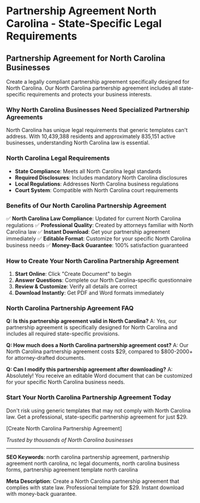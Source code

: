 # Partnership Agreement North Carolina - State-Specific Legal Requirements

## Partnership Agreement for North Carolina Businesses

Create a legally compliant partnership agreement specifically designed for North Carolina. Our North Carolina partnership agreement includes all state-specific requirements and protects your business interests.

### Why North Carolina Businesses Need Specialized Partnership Agreements

North Carolina has unique legal requirements that generic templates can't address. With 10,439,388 residents and approximately 835,151 active businesses, understanding North Carolina law is essential.

### North Carolina Legal Requirements

- **State Compliance**: Meets all North Carolina legal standards
- **Required Disclosures**: Includes mandatory North Carolina disclosures
- **Local Regulations**: Addresses North Carolina business regulations
- **Court System**: Compatible with North Carolina court requirements

### Benefits of Our North Carolina Partnership Agreement

✅ **North Carolina Law Compliance**: Updated for current North Carolina regulations
✅ **Professional Quality**: Created by attorneys familiar with North Carolina law
✅ **Instant Download**: Get your partnership agreement immediately
✅ **Editable Format**: Customize for your specific North Carolina business needs
✅ **Money-Back Guarantee**: 100% satisfaction guaranteed

### How to Create Your North Carolina Partnership Agreement

1. **Start Online**: Click "Create Document" to begin
2. **Answer Questions**: Complete our North Carolina-specific questionnaire
3. **Review & Customize**: Verify all details are correct
4. **Download Instantly**: Get PDF and Word formats immediately

### North Carolina Partnership Agreement FAQ

**Q: Is this partnership agreement valid in North Carolina?**
A: Yes, our partnership agreement is specifically designed for North Carolina and includes all required state-specific provisions.

**Q: How much does a North Carolina partnership agreement cost?**
A: Our North Carolina partnership agreement costs $29, compared to $800-2000+ for attorney-drafted documents.

**Q: Can I modify this partnership agreement after downloading?**
A: Absolutely! You receive an editable Word document that can be customized for your specific North Carolina business needs.

### Start Your North Carolina Partnership Agreement Today

Don't risk using generic templates that may not comply with North Carolina law. Get a professional, state-specific partnership agreement for just $29.

[Create North Carolina Partnership Agreement]

*Trusted by thousands of North Carolina businesses*

---

**SEO Keywords**: north carolina partnership agreement, partnership agreement north carolina, nc legal documents, north carolina business forms, partnership agreement template north carolina

**Meta Description**: Create a North Carolina partnership agreement that complies with state law. Professional template for $29. Instant download with money-back guarantee.
